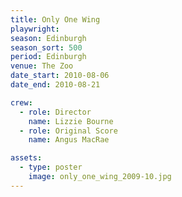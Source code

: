 ```yaml
---
title: Only One Wing
playwright:
season: Edinburgh
season_sort: 500
period: Edinburgh
venue: The Zoo
date_start: 2010-08-06
date_end: 2010-08-21

crew:
  - role: Director
    name: Lizzie Bourne
  - role: Original Score
    name: Angus MacRae

assets:
  - type: poster
    image: only_one_wing_2009-10.jpg
---
```

